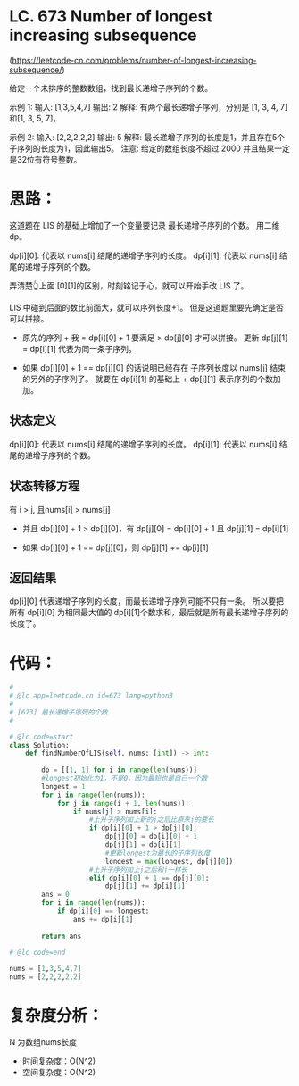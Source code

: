 LC. 673 Number of longest increasing subsequence
====

(https://leetcode-cn.com/problems/number-of-longest-increasing-subsequence/)

给定一个未排序的整数数组，找到最长递增子序列的个数。

示例 1:
输入: [1,3,5,4,7]
输出: 2
解释: 有两个最长递增子序列，分别是 [1, 3, 4, 7] 和[1, 3, 5, 7]。

示例 2:
输入: [2,2,2,2,2]
输出: 5
解释: 最长递增子序列的长度是1，并且存在5个子序列的长度为1，因此输出5。
注意: 给定的数组长度不超过 2000 并且结果一定是32位有符号整数。

思路：
====

这道题在 LIS 的基础上增加了一个变量要记录 最长递增子序列的个数。
用二维 dp。

dp[i][0]: 代表以 nums[i] 结尾的递增子序列的长度。
dp[i][1]: 代表以 nums[i] 结尾的递增子序列的个数。

弄清楚👆上面 [0][1]的区别，时刻铭记于心，就可以开始手改 LIS 了。

LIS 中碰到后面的数比前面大，就可以序列长度+1。
但是这道题里要先确定是否可以拼接。

- 原先的序列 + 我 = dp[i][0] + 1 要满足 > dp[j][0] 才可以拼接。
  更新 dp[j][1] = dp[i][1] 代表为同一条子序列。

- 如果 dp[i][0] + 1 == dp[j][0] 的话说明已经存在 子序列长度以 nums[j] 结束的另外的子序列了。
  就要在 dp[i][1] 的基础上 + dp[j][1] 表示序列的个数加加。

## 状态定义
dp[i][0]: 代表以 nums[i] 结尾的递增子序列的长度。
dp[i][1]: 代表以 nums[i] 结尾的递增子序列的个数。

## 状态转移方程
有 i > j, 且nums[i] > nums[j]
- 并且 dp[i][0] + 1 > dp[j][0]，有 dp[j][0] = dp[i][0] + 1 且 dp[j][1] = dp[i][1]

- 如果 dp[i][0] + 1 == dp[j][0]，则 dp[j][1] += dp[i][1]

## 返回结果
dp[i][0] 代表递增子序列的长度，而最长递增子序列可能不只有一条。
所以要把所有 dp[i][0] 为相同最大值的 dp[i][1]个数求和，最后就是所有最长递增子序列的长度了。

代码：
====
```python
#
# @lc app=leetcode.cn id=673 lang=python3
#
# [673] 最长递增子序列的个数
#

# @lc code=start
class Solution:
    def findNumberOfLIS(self, nums: [int]) -> int:
        
        dp = [[1, 1] for i in range(len(nums))]
        #longest初始化为1，不是0，因为最短也是自己一个数
        longest = 1
        for i in range(len(nums)):
            for j in range(i + 1, len(nums)):
                if nums[j] > nums[i]:
                    #上升子序列加上新的j之后比原来j的要长
                    if dp[i][0] + 1 > dp[j][0]:
                        dp[j][0] = dp[i][0] + 1
                        dp[j][1] = dp[i][1]
                        #更新longest为最长的子序列长度
                        longest = max(longest, dp[j][0])
                    #上升子序列加上j之后和j一样长
                    elif dp[i][0] + 1 == dp[j][0]:
                        dp[j][1] += dp[i][1]
        ans = 0
        for i in range(len(nums)):
            if dp[i][0] == longest:
                ans += dp[i][1]
        
        return ans
        
# @lc code=end

nums = [1,3,5,4,7]
nums = [2,2,2,2,2]
```

复杂度分析：
====
N 为数组nums长度
- 时间复杂度：O(N^2)
- 空间复杂度：O(N^2)